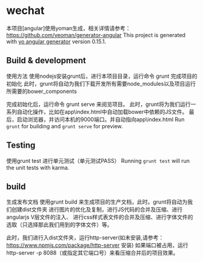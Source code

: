 # wechat
本项目[angular]使用yoman生成，相关详情请参考：https://github.com/yeoman/generator-angular
This project is generated with [yo angular generator](https://github.com/yeoman/generator-angular)
version 0.15.1.

## Build & development
使用方法
使用nodejs安装grunt后，进行本项目目录，运行命令 grunt 完成项目的初始化
此时，grunt将自动为我们下载开发所有需要node_modules以及项目运行所需要的bower_components

完成初始化后，运行命令 grunt serve 来阅览项目。
此时，grunt将为我们运行一系列自动化操作，比如在app\index.html中自动加载bower中依赖的JS文件。
最后，启动浏览器，并访问本机的9000端口。并自动指向app\index.html
Run `grunt` for building and `grunt serve` for preview.

## Testing

使用grunt test 进行单元测试（单元测试PASS）
Running `grunt test` will run the unit tests with karma.

## build
生成发布文档
使用grunt build 来生成项目的生产文档，此时。grunt将自动为我们创建dist文件夹
进行图片的优化及复制，进行JS代码的合并及压缩、进行angularjs V层文件的注入、
进行css样式表文件的合并及压缩、进行字体文件的选取（只选择那此我们用到的字体文件）等。

此时，我们进行入dist文件夹，运行http-server(如未安装,请参考：https://www.npmjs.com/package/http-server 安装)
如果端口被占用，运行http-server -p 8088（或指定其它端口号）来看压缩合并后的项目效果。
